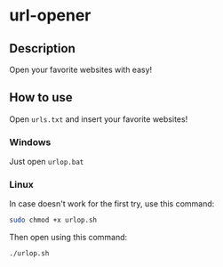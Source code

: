 # url-opener

## Description
Open your favorite websites with easy!

## How to use
Open `urls.txt` and insert your favorite websites!

### Windows
Just open `urlop.bat`

### Linux
In case doesn't work for the first try, use this command:
```bash
sudo chmod +x urlop.sh
```

Then open using this command:
```bash
./urlop.sh
```
